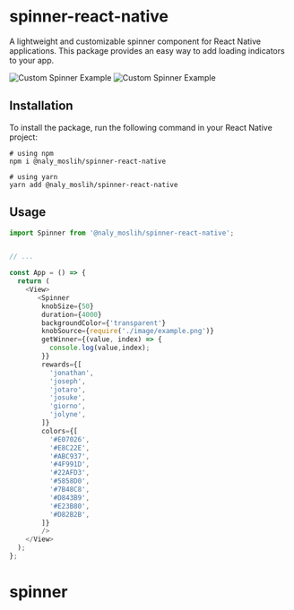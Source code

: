 # spinner-react-native

A lightweight and customizable spinner component for React Native applications. This package provides an easy way to add loading indicators to your app.

![Custom Spinner Example](https://i.postimg.cc/4yLH4C0Y/one.png)
![Custom Spinner Example](https://i.postimg.cc/4yLH4C0Y/one.png)


## Installation

To install the package, run the following command in your React Native project:

```npm
# using npm
npm i @naly_moslih/spinner-react-native
```

```yarn
# using yarn
yarn add @naly_moslih/spinner-react-native
```

## Usage

```js
import Spinner from '@naly_moslih/spinner-react-native';


// ...

const App = () => {
  return (
    <View>
       <Spinner
        knobSize={50}
        duration={4000}
        backgroundColor={'transparent'}
        knobSource={require('./image/example.png')}
        getWinner={(value, index) => { 
          console.log(value,index);
        }}
        rewards={[
          'jonathan',
          'joseph',
          'jotaro',
          'josuke',
          'giorno',
          'jolyne',
        ]}
        colors={[
          '#E07026',
          '#E8C22E',
          '#ABC937',
          '#4F991D',
          '#22AFD3',
          '#5858D0',
          '#7B48C8',
          '#D843B9',
          '#E23B80',
          '#D82B2B',
        ]}
        />
    </View>
  );
};
```

# spinner
